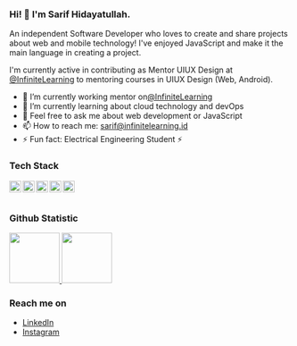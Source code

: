 ### Hi! 👋 I'm Sarif Hidayatullah.

An independent Software Developer who loves to create and share projects about web and mobile technology! I've enjoyed JavaScript and make it the main language in creating a project.

I'm currently active in contributing as Mentor UIUX Design at <a href="https://www.infinitelearning.id/">@InfiniteLearning</a> to mentoring courses in UIUX Design (Web, Android).

- 🔭 I’m currently working mentor on<a href="https://www.infinitelearning.id/">@InfiniteLearning</a>
- 🌱 I’m currently learning about cloud technology and devOps
- 💬 Feel free to ask me about web development or JavaScript
- 📫 How to reach me: sarif@infinitelearning.id
- ⚡ Fun fact: Electrical Engineering Student ⚡️

### Tech Stack
  <a href="#"><img align="left" alt="JavaScript" title="JavaScript" width="21px" src="https://upload.wikimedia.org/wikipedia/commons/9/99/Unofficial_JavaScript_logo_2.svg" /></a>
  <a href="https://nodejs.org/"><img align="left" alt="NodeJS" title="NodeJS" width="21px" src="https://seeklogo.com/images/N/nodejs-logo-FBE122E377-seeklogo.com.png" /></a>
  <a href="https://reactjs.org/"><img align="left" alt="React" title="React" width="21px" src="https://cdn.worldvectorlogo.com/logos/react-2.svg" /></a>
  <a href="https://hapi.dev/"><img align="left" alt="Hapi" title="Hapi (NodeJS HTTP Framework)" width="21px" src="https://avatars.githubusercontent.com/u/3774533?s=200&v=4" /></a>
  <a href="https://nextjs.org/"><img align="left" alt="Next" title="Next (React SSR Framework)" width="21px" src="https://iconape.com/wp-content/files/gm/82643/svg/next-js.svg" /></a>
  <br>
  <br>
  
### Github Statistic
<p align="left">
<a href="https://github.com/sarifht">
  <img height="90em" src="https://github-readme-stats-eight-theta.vercel.app/api?username=sarifht&show_icons=true&theme=algolia&include_all_commits=true&count_private=true"/>
  <img height="90em" src="https://github-readme-stats-eight-theta.vercel.app/api/top-langs/?username=sarifht&layout=compact&langs_count=8&theme=algolia"/>
</a>
</p>

### Reach me on
- <a href="https://linkedin.com/in/sarifht/">LinkedIn</a>
- <a href="https://www.instagram.com/sarifht/">Instagram</a>
